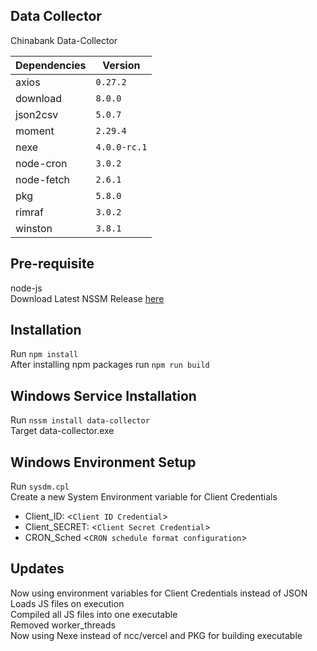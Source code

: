 ## Data Collector

Chinabank Data-Collector


|Dependencies    |Version   
|----------------|---------           
|axios           |`0.27.2`                    
|download        |`8.0.0`            
|json2csv        |`5.0.7`
|moment          |`2.29.4`
|nexe            |`4.0.0-rc.1`            
|node-cron       |`3.0.2`            
|node-fetch      |`2.6.1`
|pkg		     |`5.8.0`
|rimraf		     |`3.0.2`
|winston         |`3.8.1` 

## Pre-requisite
node-js <br />
Download Latest NSSM Release [here](https://nssm.cc/download)<br />

## Installation

Run `npm install`<br />
After installing npm packages run `npm run build`


## Windows Service Installation
Run `nssm install data-collector`<br />
Target data-collector.exe<br />


## Windows Environment Setup
Run `sysdm.cpl` <br />
Create a new System Environment variable for Client Credentials <br/>
* Client_ID: <`Client ID Credential`>
* Client_SECRET: <`Client Secret Credential`>
* CRON_Sched <`CRON schedule format configuration`>

## Updates
Now using environment variables for Client Credentials instead of JSON <br/>
Loads JS files on execution <br/>
Compiled all JS files into one executable <br/>
Removed worker_threads <br/>
Now using Nexe instead of ncc/vercel and PKG for building executable
